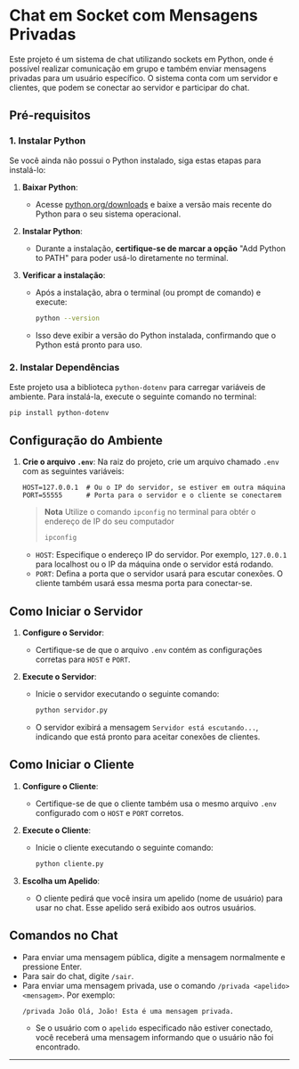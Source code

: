 # Chat em Socket com Mensagens Privadas

Este projeto é um sistema de chat utilizando sockets em Python, onde é possível realizar comunicação em grupo e também enviar mensagens privadas para um usuário específico. O sistema conta com um servidor e clientes, que podem se conectar ao servidor e participar do chat.

## Pré-requisitos

### 1. Instalar Python

Se você ainda não possui o Python instalado, siga estas etapas para instalá-lo:

1. **Baixar Python**:
   - Acesse [python.org/downloads](https://www.python.org/downloads/) e baixe a versão mais recente do Python para o seu sistema operacional.
   
2. **Instalar Python**:
   - Durante a instalação, **certifique-se de marcar a opção** "Add Python to PATH" para poder usá-lo diretamente no terminal.

3. **Verificar a instalação**:
   - Após a instalação, abra o terminal (ou prompt de comando) e execute:
     ```bash
     python --version
     ```
   - Isso deve exibir a versão do Python instalada, confirmando que o Python está pronto para uso.

### 2. Instalar Dependências

Este projeto usa a biblioteca `python-dotenv` para carregar variáveis de ambiente. Para instalá-la, execute o seguinte comando no terminal:

```bash
pip install python-dotenv
```

## Configuração do Ambiente

1. **Crie o arquivo `.env`**: Na raiz do projeto, crie um arquivo chamado `.env` com as seguintes variáveis:

   ```env
   HOST=127.0.0.1  # Ou o IP do servidor, se estiver em outra máquina
   PORT=55555      # Porta para o servidor e o cliente se conectarem
   ```

   > **Nota**
   > Utilize o comando `ipconfig` no terminal para obtér o endereço de IP do seu computador
   > ```bash 
   > ipconfig


   - `HOST`: Especifique o endereço IP do servidor. Por exemplo, `127.0.0.1` para localhost ou o IP da máquina onde o servidor está rodando.
   - `PORT`: Defina a porta que o servidor usará para escutar conexões. O cliente também usará essa mesma porta para conectar-se.

## Como Iniciar o Servidor

1. **Configure o Servidor**:
   - Certifique-se de que o arquivo `.env` contém as configurações corretas para `HOST` e `PORT`.
   
2. **Execute o Servidor**:
   - Inicie o servidor executando o seguinte comando:
     ```bash
     python servidor.py
     ```

   - O servidor exibirá a mensagem `Servidor está escutando...`, indicando que está pronto para aceitar conexões de clientes.

## Como Iniciar o Cliente

1. **Configure o Cliente**:
   - Certifique-se de que o cliente também usa o mesmo arquivo `.env` configurado com o `HOST` e `PORT` corretos.

2. **Execute o Cliente**:
   - Inicie o cliente executando o seguinte comando:
     ```bash
     python cliente.py
     ```

3. **Escolha um Apelido**:
   - O cliente pedirá que você insira um apelido (nome de usuário) para usar no chat. Esse apelido será exibido aos outros usuários.

## Comandos no Chat

- Para enviar uma mensagem pública, digite a mensagem normalmente e pressione Enter.
- Para sair do chat, digite `/sair`.
- Para enviar uma mensagem privada, use o comando `/privada <apelido> <mensagem>`. Por exemplo:
  ```plaintext
  /privada João Olá, João! Esta é uma mensagem privada.
  ```
  - Se o usuário com o `apelido` especificado não estiver conectado, você receberá uma mensagem informando que o usuário não foi encontrado.

--- 